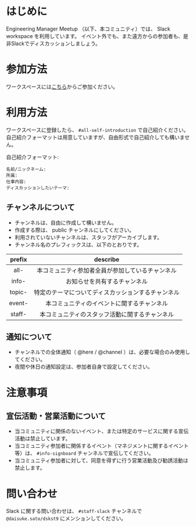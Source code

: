 # はじめに

Engineering Manager Meetup （以下、本コミュニティ）では、 Slack workspace を利用しています。
イベント外でも、また遠方からの参加者も、是非Slackでディスカッションしましょう。

# 参加方法

ワークスペースには[こちら](https://join.slack.com/t/engineering-manager/shared_invite/enQtNDEyMjM2NzY3OTY4LWExOGEwYWZjYzk0ZDQ3ZDVkNTQxOGNhNjMzZjIyOWUyN2Q1MjgzMjk5ODY1YmYxNWVhNmQzMzQ0YzE0Yzg1NGU)からご参加ください。

# 利用方法

ワークスペースに登録したら、 `#all-self-introduction` で自己紹介ください。
自己紹介フォーマットは用意していますが、自由形式で自己紹介しても構いません。

自己紹介フォーマット:
```
名前/ニックネーム:
所属:
仕事内容:
ディスカッションしたいテーマ: 
```

## チャンネルについて

- チャンネルは、自由に作成して構いません。
- 作成する際は、 public チャンネルにしてください。
- 利用されていないチャンネルは、スタッフがアーカイブします。 
- チャンネル名のプレフィックスは、以下のとおりです。

| prefix |         describe          |
|:------:|:-------------------------:|
|  all-  | 本コミュニティ参加者全員が参加しているチャンネル  |
| info-  |      お知らせを共有するチャンネル       |
| topic- | 特定のテーマについてディスカッションするチャンネル |
| event- |   本コミュニティのイベントに関するチャンネル   |
| staff- |  本コミュニティのスタッフ活動に関するチャンネル  |

## 通知について

- チャンネルでの全体通知（ @here / @channel ）は、必要な場合のみ使用してください。
- 夜間や休日の通知設定は、参加者自身で設定してください。

# 注意事項

## 宣伝活動・営業活動について

- 当コミュニティに関係のないイベント、または特定のサービスに関する宣伝活動は禁止しています。
- 当コミュニティ参加者に関係するイベント（マネジメントに関するイベント等）は、 `#info-signboard` チャンネルで宣伝してください。
- 当コミュニティ参加者に対して、同意を得ずに行う営業活動及び勧誘活動は禁止します。

# 問い合わせ

Slack に関する問い合わせは、 `#staff-slack` チャンネルで `@daisuke.sato/dskst9` にメンションしてください。
